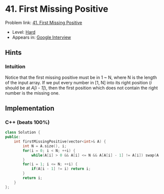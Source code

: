 # 41. First Missing Positive

Problem link: [41. First Missing Positive](https://leetcode.com/problems/first-missing-positive/description/)

* Level: [Hard](https://leetcode.com/problemset/all/?difficulty=Hard)
* Appears in: [Google Interview](https://leetcode.com/explore/interview/card/google/)

## Hints

### Intuition

Notice that the first missing positive must be in 1 ~ N, where N is the length of the input array. If we put every number in [1, N] into its right position (*i* should be at *A[i - 1]*), then the first position which does not contain the right number is the missing one.

## Implementation

### C++ (beats 100%)
```C++
class Solution {
public:
    int firstMissingPositive(vector<int>& A) {
        int N = A.size(), i;
        for(i = 0; i < N; ++i) {
            while(A[i] > 0 && A[i] <= N && A[A[i] - 1] != A[i]) swap(A[i], A[A[i] - 1]);
        }
        for(i = 1; i <= N; ++i) {
            if(A[i - 1] != i) return i;
        }
        return i;
    }
};
```